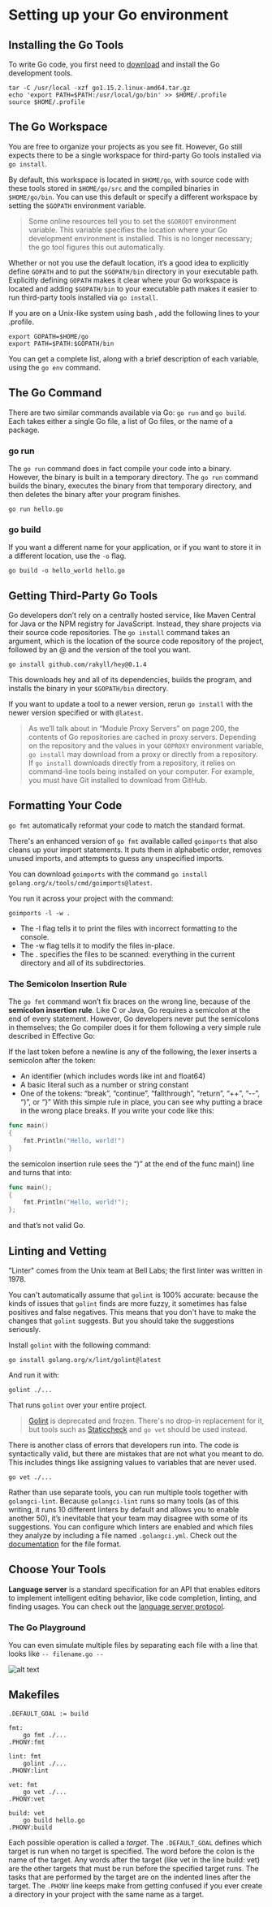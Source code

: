 # Setting up your Go environment

## Installing the Go Tools

To write Go code, you first need to [download](https://golang.org/dl) and install the Go development tools.

```shell
tar -C /usr/local -xzf go1.15.2.linux-amd64.tar.gz
echo 'export PATH=$PATH:/usr/local/go/bin' >> $HOME/.profile
source $HOME/.profile
```

## The Go Workspace

You are free to organize your projects as you see fit.
However, Go still expects there to be a single workspace for third-party Go tools installed via ``go install``.

By default, this workspace is located in ``$HOME/go``, with source code with these tools stored in ``$HOME/go/src`` and
the compiled binaries in ``$HOME/go/bin``. You can use this default or specify a different workspace by setting the
``$GOPATH`` environment variable.

> Some online resources tell you to set the ``$GOROOT`` environment variable.
This variable specifies the location where your Go development environment is installed.
This is no longer necessary; the go tool figures this out automatically.

Whether or not you use the default location, it’s a good idea to explicitly define ``GOPATH`` and to put the
``$GOPATH/bin`` directory in your executable path. Explicitly defining ``GOPATH`` makes it clear where your
Go workspace is located and adding ``$GOPATH/bin`` to your executable path makes it easier to run third-party tools
installed via ``go install``.

If you are on a Unix-like system using bash , add the following lines to your .profile.

```shell
export GOPATH=$HOME/go
export PATH=$PATH:$GOPATH/bin
```

You can get a complete list, along with a brief description of each variable, using the ``go env`` command.

## The Go Command

There are two similar commands available via Go: ``go run`` and ``go build``. Each takes
either a single Go file, a list of Go files, or the name of a package.

### go run

The ``go run`` command does in fact compile your code into a binary. However, the binary is built in a temporary directory.
The ``go run`` command builds the binary, executes the binary from that temporary directory, and then deletes the binary
after your program finishes.

```shell
go run hello.go
```

### go build

If you want a different name for your application, or if you want to store it in a different location, use the `-o` flag.

```shell
go build -o hello_world hello.go
```

## Getting Third-Party Go Tools

Go developers don’t rely on a centrally hosted service, like Maven Central for Java or the NPM registry for JavaScript.
Instead, they share projects via their source code repositories.
The `go install` command takes an argument, which is the location of the source code repository of the project,
followed by an @ and the version of the tool you want.


```shell
go install github.com/rakyll/hey@0.1.4
```

This downloads hey and all of its dependencies, builds the program, and installs the binary in your `$GOPATH/bin` directory.

If you want to update a tool to a newer version, rerun `go install` with the newer version specified or with `@latest`.

> As we’ll talk about in “Module Proxy Servers” on page 200, the contents of Go repositories are cached in proxy servers.
Depending on the repository and the values in your `GOPROXY` environment variable,
`go install` may download from a proxy or directly from a repository.
If `go install` downloads directly from a repository, it relies on command-line tools being installed on your computer.
For example, you must have Git installed to download from GitHub.

## Formatting Your Code

`go fmt` automatically reformat your code to match the standard format.

There's an enhanced version of `go fmt` available called `goimports` that also cleans up your import statements.
It puts them in alphabetic order, removes unused imports, and attempts to guess any unspecified imports.

You can download `goimports` with the command `go install golang.org/x/tools/cmd/goimports@latest`.

You run it across your project with the command:

```shell
goimports -l -w .
```

- The -l flag tells it to print the files with incorrect formatting to the console.
- The -w flag tells it to modify the files in-place.
- The . specifies the files to be scanned: everything in the current directory and all of its subdirectories.

### The Semicolon Insertion Rule
The `go fmt` command won’t fix braces on the wrong line, because of the **semicolon insertion rule**.
Like C or Java, Go requires a semicolon at the end of every statement.
However, Go developers never put the semicolons in themselves;
the Go compiler does it for them following a very simple rule described in Effective Go:

If the last token before a newline is any of the following, the lexer inserts a semicolon after the token:
- An identifier (which includes words like int and float64)
- A basic literal such as a number or string constant
- One of the tokens: “break”, “continue”, “fallthrough”, “return”, “++”, “--”, “)”, or “}”
With this simple rule in place, you can see why putting a brace in the wrong place
breaks. If you write your code like this:

```go
func main()
{
    fmt.Println("Hello, world!")
}
```

the semicolon insertion rule sees the “)” at the end of the func main() line and turns
that into:
```go
func main();
{
    fmt.Println("Hello, world!");
};
```
and that’s not valid Go.

## Linting and Vetting
"Linter" comes from the Unix team at Bell Labs; the first linter was written in 1978.

You can't automatically assume that `golint` is 100% accurate: because the kinds of issues that `golint` finds
are more fuzzy, it sometimes has false positives and false negatives. This means that you don't have to make the changes
that `golint` suggests. But you should take the suggestions seriously.

Install `golint` with the following command:

```shell
go install golang.org/x/lint/golint@latest
```

And run it with:

```shell
golint ./...
```

That runs `golint` over your entire project.

> [Golint](https://github.com/golang/lint) is deprecated and frozen. There's no drop-in replacement for it,
but tools such as [Staticcheck](https://staticcheck.io/) and `go vet` should be used instead.

There is another class of errors that developers run into. The code is syntactically valid,
but there are mistakes that are not what you meant to do.
This includes things like assigning values to variables that are never used.

```shell
go vet ./...
```

Rather than use separate tools, you can run multiple tools together with `golangci-lint`.
Because `golangci-lint` runs so many tools (as of this writing, it runs 10 different linters by default and allows you
to enable another 50), it’s inevitable that your team may disagree with some of its suggestions.
You can configure which linters are enabled and which files they analyze by including a file named `.golangci.yml`.
Check out the [documentation](https://golangci-lint.run/usage/configuration/) for the file format.

## Choose Your Tools

**Language server** is a standard specification for an API that enables editors to implement intelligent editing behavior,
like code completion, linting, and finding usages. You can check out the [language server protocol](https://microsoft.github.io/language-server-protocol/).

### The Go Playground

You can even simulate multiple files by separating each file with a line that looks like `-- filename.go --`

![alt text](images/go-playground.png)

## Makefiles

```
.DEFAULT_GOAL := build

fmt:
    go fmt ./...
.PHONY:fmt

lint: fmt
    golint ./...
.PHONY:lint

vet: fmt
    go vet ./...
.PHONY:vet

build: vet
    go build hello.go
.PHONY:build
```

Each possible operation is called a *target*.
The `.DEFAULT_GOAL` defines which target is run when no target is specified.
The word before the colon is the name of the target. Any words after the target (like vet in the line build: vet)
are the other targets that must be run before the specified target runs.
The tasks that are performed by the target are on the indented lines after the target.
The `.PHONY` line keeps make from getting confused if you ever create a directory in your project with the same name as a target.
